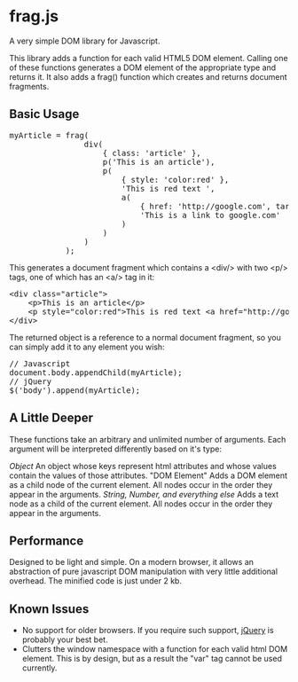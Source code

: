 frag.js
=======

A very simple DOM library for Javascript.

This library adds a function for each valid HTML5 DOM element. Calling one of these functions generates a DOM element of the appropriate type and returns it. It also adds a frag() function which creates and returns document fragments.


Basic Usage
-----------
<pre>
myArticle = frag(
				div(
					{ class: 'article' },
					p('This is an article'),
					p(
						{ style: 'color:red' },
						'This is red text ',
						a(
							{ href: 'http://google.com', target: '_blank' },
							'This is a link to google.com'
						)
					)
				)
			);
</pre>

This generates a document fragment which contains a &lt;div/&gt; with two &lt;p/&gt; tags, one of which has an &lt;a/&gt; tag in it:

<pre>
&lt;div class="article"&gt;
	&lt;p&gt;This is an article&lt;/p&gt;
	&lt;p style="color:red"&gt;This is red text &lt;a href="http://google.com" target="_blank"&gt;This is a link to google.com&lt;/a&gt;&lt;/p&gt;
&lt;/div&gt;
</pre>

The returned object is a reference to a normal document fragment, so you can simply add it to any element you wish:

<pre>
// Javascript
document.body.appendChild(myArticle);
// jQuery
$('body').append(myArticle);
</pre>


A Little Deeper
---------------

These functions take an arbitrary and unlimited number of arguments. Each argument will be interpreted differently based on it's type:

*Object*  An object whose keys represent html attributes and whose values contain the values of those attributes.
"DOM Element"  Adds a DOM element as a child node of the current element. All nodes occur in the order they appear in the arguments.
*String, Number, and everything else*  Adds a text node as a child of the current element. All nodes occur in the order they appear in the arguments.


Performance
-----------

Designed to be light and simple. On a modern browser, it allows an abstraction of pure javascript DOM manipulation with very little additional overhead. The minified code is just under 2 kb.


Known Issues
------------

- No support for older browsers. If you require such support, <a href="http://jquery.com" target="_blank">jQuery</a> is probably your best bet.
- Clutters the window namespace with a function for each valid html DOM element. This is by design, but as a result the "var" tag cannot be used currently.